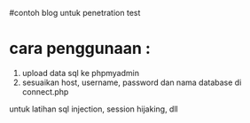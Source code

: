 
#contoh blog untuk penetration test

# cara penggunaan :
1. upload data sql ke phpmyadmin
2. sesuaikan host, username, password dan nama database di connect.php

untuk latihan sql injection, session hijaking, dll
